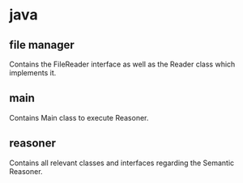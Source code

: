 # java 

## file manager
Contains the FileReader interface as well as the Reader class which implements it.


## main
Contains Main class to execute Reasoner.

## reasoner
Contains all relevant classes and interfaces regarding the Semantic Reasoner.